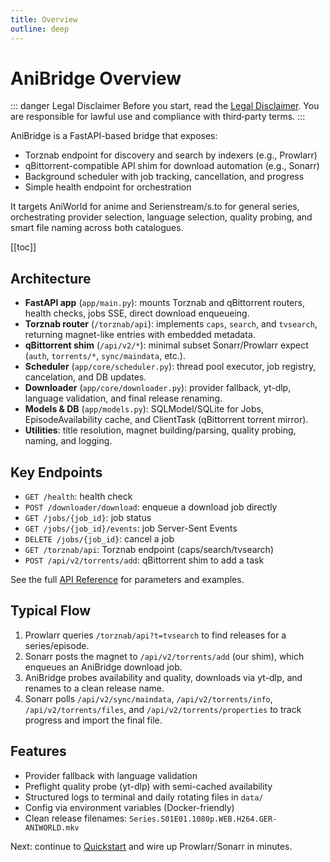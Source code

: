 ```yaml
---
title: Overview
outline: deep
---
```


# AniBridge Overview

::: danger Legal Disclaimer
Before you start, read the [Legal Disclaimer](/legal). You are responsible for lawful use and compliance with third‑party terms.
:::

AniBridge is a FastAPI-based bridge that exposes:

- Torznab endpoint for discovery and search by indexers (e.g., Prowlarr)
- qBittorrent-compatible API shim for download automation (e.g., Sonarr)
- Background scheduler with job tracking, cancellation, and progress
- Simple health endpoint for orchestration

It targets AniWorld for anime and Serienstream/s.to for general series, orchestrating provider selection, language selection, quality probing, and smart file naming across both catalogues.

[[toc]]

## Architecture

- **FastAPI app** (`app/main.py`): mounts Torznab and qBittorrent routers, health checks, jobs SSE, direct download enqueueing.
- **Torznab router** (`/torznab/api`): implements `caps`, `search`, and `tvsearch`, returning magnet-like entries with embedded metadata.
- **qBittorrent shim** (`/api/v2/*`): minimal subset Sonarr/Prowlarr expect (`auth`, `torrents/*`, `sync/maindata`, etc.).
- **Scheduler** (`app/core/scheduler.py`): thread pool executor, job registry, cancelation, and DB updates.
- **Downloader** (`app/core/downloader.py`): provider fallback, yt-dlp, language validation, and final release renaming.
- **Models & DB** (`app/models.py`): SQLModel/SQLite for Jobs, EpisodeAvailability cache, and ClientTask (qBittorrent torrent mirror).
- **Utilities**: title resolution, magnet building/parsing, quality probing, naming, and logging.

## Key Endpoints

- `GET /health`: health check
- `POST /downloader/download`: enqueue a download job directly
- `GET /jobs/{job_id}`: job status
- `GET /jobs/{job_id}/events`: job Server-Sent Events
- `DELETE /jobs/{job_id}`: cancel a job
- `GET /torznab/api`: Torznab endpoint (caps/search/tvsearch)
- `POST /api/v2/torrents/add`: qBittorrent shim to add a task

See the full [API Reference](/api/endpoints) for parameters and examples.

## Typical Flow

1. Prowlarr queries `/torznab/api?t=tvsearch` to find releases for a series/episode.
2. Sonarr posts the magnet to `/api/v2/torrents/add` (our shim), which enqueues an AniBridge download job.
3. AniBridge probes availability and quality, downloads via yt-dlp, and renames to a clean release name.
4. Sonarr polls `/api/v2/sync/maindata`, `/api/v2/torrents/info`, `/api/v2/torrents/files`, and `/api/v2/torrents/properties` to track progress and import the final file.

## Features

- Provider fallback with language validation
- Preflight quality probe (yt-dlp) with semi-cached availability
- Structured logs to terminal and daily rotating files in `data/`
- Config via environment variables (Docker-friendly)
- Clean release filenames: `Series.S01E01.1080p.WEB.H264.GER-ANIWORLD.mkv`

Next: continue to [Quickstart](/guide/quickstart) and wire up Prowlarr/Sonarr in minutes.
